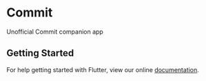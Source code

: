 # Commit

Unofficial Commit companion app

## Getting Started

For help getting started with Flutter, view our online
[documentation](https://flutter.io/).
